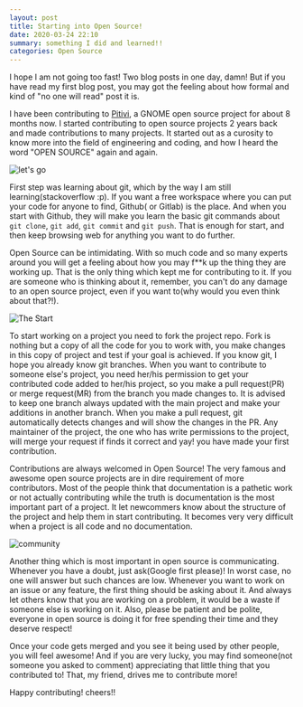 ```yaml
---
layout: post
title: Starting into Open Source!
date: 2020-03-24 22:10
summary: something I did and learned!!
categories: Open Source
---
```


I hope I am not going too fast! Two blog posts in one day, damn! But if you have read my first blog post, you may got the feeling about how formal and kind of "no one will read" post it is.

I have been contributing to [Pitivi](http://www.pitivi.org/), a GNOME open source project for about 8 months now. I started contributing to open source projects 2 years back and made contributions to many projects. It started out as a curosity to know more into the field of engineering and coding, and how I heard the word "OPEN SOURCE" again and again.

![let's go](https://media.giphy.com/media/oS8pRFxbD0d44/giphy.gif)

First step was learning about git, which by the way I am still learning(stackoverflow :p). If you want a free workspace where you can put your code for anyone to find, Github( or Gitlab) is the place. And when you start with Github, they will make you learn the basic git commands about `git clone`, `git add`, `git commit` and `git push`. That is enough for start, and then keep browsing web for anything you want to do further.

Open Source can be intimidating. With so much code and so many experts around you will get a feeling about how you may f**k up the thing they are working up. That is the only thing which kept me for contributing to it. If you are someone who is thinking about it, remember, you can't do any damage to an open source project, even if you want to(why would you even think about that?!). 

![The Start](https://media.giphy.com/media/S8ToH7Zt8gZ4u2iClh/giphy.gif)

To start working on a project you need to fork the project repo. Fork is nothing but a copy of all the code for you to work with, you make changes in this copy of project and test if your goal is achieved. If you know git, I hope you already know git branches. When you want to contribute to someone else's project, you need her/his permission to get your contributed code added to her/his project, so you make a pull request(PR) or merge request(MR) from the branch you made changes to. It is advised to keep one branch always updated with the main project and make your additions in another branch. When you make a pull request, git automatically detects changes and will show the changes in the PR. Any maintainer of the project, the one who has write permissions to the project, will merge your request if finds it correct and yay! you have made your first contribution.

Contributions are always welcomed in Open Source! The very famous and awesome open source projects are in dire requirement of more contributors. Most of the people think that documentation is a pathetic work or not actually contributing while the truth is documentation is the most important part of a project. It let newcommers know about the structure of the project and help them in start contributing. It becomes very very difficult when a project is all code and no documentation.

![community](https://media.giphy.com/media/12xE55iJiyUt4Q/giphy.gif)

Another thing which is most important in open source is communicating. Whenever you have a doubt, just ask(Google first please)! In worst case, no one will answer but such chances are low. Whenever you want to work on an issue or any feature, the first thing should be asking about it. And always let others know that you are working on a problem, it would be a waste if someone else is working on it. Also, please be patient and be polite, everyone in open source is doing it for free spending their time and they deserve respect!

Once your code gets merged and you see it being used by other people, you will feel awesome! And if you are very lucky, you may find someone(not someone you asked to comment) appreciating that little thing that you contributed to! That, my friend, drives me to contribute more!

Happy contributing! cheers!!